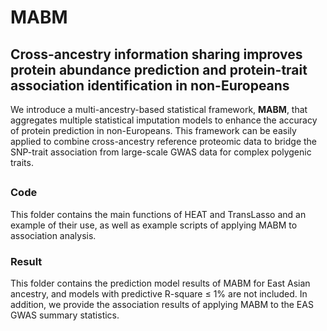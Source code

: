 # MABM
## Cross-ancestry information sharing improves protein abundance prediction and protein-trait association identification in non-Europeans
We introduce a multi-ancestry-based statistical framework, **MABM**, that aggregates multiple statistical imputation models to enhance the accuracy of protein prediction in non-Europeans. This framework can be easily applied to combine cross-ancestry reference proteomic data to bridge the SNP-trait association from large-scale GWAS data for complex polygenic traits.
##
### Code
This folder contains the main functions of HEAT and TransLasso and an example of their use, as well as example scripts of applying MABM to association analysis.
### Result
This folder contains the prediction model results of MABM for East Asian ancestry, and models with predictive R-square ≤ 1% are not included. In addition, we provide the association results of applying MABM to the EAS GWAS summary statistics.
